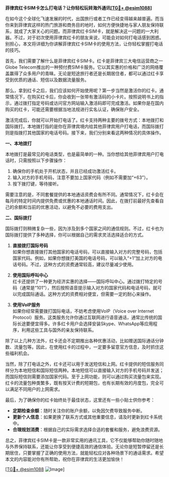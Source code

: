 **菲律宾红卡SIM卡怎么打电话？让你轻松玩转海外通讯[[TG💪+ @esim1088](https://t.me/s/esim1088)]**

在如今这个全球化飞速发展的时代，出国旅行或者工作已经变得越来越普遍。而当你来到菲律宾这样的热门旅游和商务目的地时，如何方便快捷地与家人朋友保持联系，就成了大家关心的问题。而菲律宾红卡SIM卡，就是解决这一问题的一大利器。不过，对于初次使用菲律宾红卡的朋友来说，可能会对如何打电话感到困惑。别担心，本文将详细为你讲解菲律宾红卡SIM卡的使用方法，让你轻松掌握打电话的技巧。

首先，我们需要了解什么是菲律宾红卡SIM卡。红卡是菲律宾三大电信运营商之一Globe Telecom推出的一种预付费SIM卡服务。它以其实惠的价格和广泛的网络覆盖赢得了众多用户的青睐。无论是短途旅行者还是长期居住者，都可以通过红卡享受到优质的通话、短信以及数据流量服务。

那么，拿到红卡之后，我们应该如何开始使用呢？第一步当然是激活你的红卡。通常情况下，在购买红卡后，你会收到一张带有激活码的小卡片。按照说明书上的指示，通过拨打指定号码或访问官方网站输入激活码即可完成激活。如果你是在国内购买的红卡，可能还需要根据当地法规进行实名认证，确保账户安全。

激活完成后，你就可以开始打电话了。红卡支持两种主要的拨号方式：本地拨打和国际拨打。本地拨打指的是你在菲律宾境内给其他菲律宾用户打电话，而国际拨打则是指拨打其他国家的电话号码。接下来，我们分别来看这两种情况的具体操作。

**一、本地拨打**

本地拨打是最常见的电话类型，也是最简单的一种。当你想给其他菲律宾用户打电话时，只需按照以下步骤操作：

1. 确保你的手机处于开机状态，并且已经成功激活红卡。
2. 输入对方的手机号码，注意不要加上国家代码（例如不需要加“+63”）。
3. 按下拨打键，等待接听。

需要注意的是，不同套餐提供的本地通话资费会有所不同。通常情况下，红卡会在每月的特定时间内提供免费或优惠的本地通话时间。因此，在拨打前最好先查看自己的余额和当前的优惠活动，以避免不必要的费用支出。

**二、国际拨打**

国际拨打则稍微复杂一些，因为涉及到多个国家之间的通信规则。不过，红卡也为国际拨打提供了多种选择，你可以根据自己的需求灵活选择适合的方式。

1. **直接拨打国际号码**  
   如果你想直接拨打其他国家的电话号码，可以直接输入对方的完整号码，包括国家代码。例如，如果你想拨打美国的电话号码，可以输入“+1”加上对方的电话号码。不过，这种方式的资费通常较高，建议尽量减少使用。

2. **使用国际呼叫中心**  
   红卡还提供了一种更为经济实惠的选择——国际呼叫中心。通过拨打特定的号码（通常是“101”），然后按照语音提示输入对方的国家代码和电话号码，就可以完成国际通话。这种方式的资费相对便宜，但需要一定的耐心来操作。

3. **使用VoIP服务**  
   如果你经常需要拨打国际电话，不妨考虑使用VoIP（Voice over Internet Protocol）服务。这类服务允许你通过互联网进行语音通话，通常比传统的国际长途要便宜得多。许多红卡用户会选择安装Skype、WhatsApp等应用程序，利用这些工具与国外的亲友保持联系。

除了以上几种方法外，红卡还会不定期推出各种优惠活动，比如赠送国际通话分钟数、流量包等。因此，在使用红卡的过程中，一定要多留意官方信息，及时抓住这些福利机会。

当然，除了打电话之外，红卡还可以用于发送短信和上网。红卡提供的短信服务同样分为本地短信和国际短信两种。本地短信可以直接输入对方的手机号码并发送；而国际短信则需要添加国家代码。至于上网功能，则可以通过购买流量包来实现。红卡的流量包种类繁多，既有按天计费的短期包，也有长期有效的月度包，完全可以满足不同用户的上网需求。

最后，为了确保你的红卡始终处于最佳状态，这里还有一些小贴士供你参考：

- **定期检查余额**：随时关注你的账户余额，以免因欠费导致服务中断。
- **更新个人信息**：如果更换了联系方式或其他重要信息，请及时更新到红卡系统中。
- **合理规划消费**：根据自己的实际需求选择合适的套餐和服务，避免浪费资源。

总之，菲律宾红卡SIM卡是一款非常实用的通讯工具，它不仅能够帮助你随时随地与外界保持联系，还能让你享受到便捷高效的通信体验。无论你是短暂停留还是长期居住，只要掌握了正确的使用方法，就能轻松应对各种场景下的通话需求。希望本文的内容能对你有所帮助，祝你在菲律宾的生活更加愉快！

[[TG💪+ @esim1088](https://t.me/s/esim1088) ![Image](https://i.postimg.cc/4NQfJmqS/Snipaste-2025-05-13-00-14-12.png)]